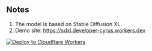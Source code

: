 ## Notes
1. The model is based on Stable Diffusion XL.
2. Demo site: https://sdxl.developer-cyrus.workers.dev

[![Deploy to Cloudflare Workers](https://deploy.workers.cloudflare.com/button)](https://deploy.workers.cloudflare.com/?url=https://github.com/developercyrus/image-generation)
